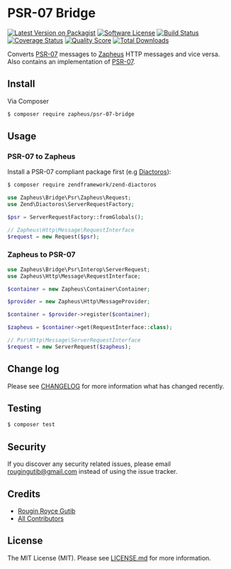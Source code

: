 # PSR-07 Bridge

[![Latest Version on Packagist][ico-version]][link-packagist]
[![Software License][ico-license]](LICENSE.md)
[![Build Status][ico-travis]][link-travis]
[![Coverage Status][ico-scrutinizer]][link-scrutinizer]
[![Quality Score][ico-code-quality]][link-code-quality]
[![Total Downloads][ico-downloads]][link-downloads]

Converts [PSR-07](http://www.php-fig.org/psr/psr-7) messages to [Zapheus](https://github.com/zapheus/zapheus) HTTP messages and vice versa. Also contains an implementation of [PSR-07](http://www.php-fig.org/psr/psr-7).

## Install

Via Composer

``` bash
$ composer require zapheus/psr-07-bridge
```

## Usage

### PSR-07 to Zapheus

Install a PSR-07 compliant package first (e.g [Diactoros](https://github.com/zendframework/zend-diactoros)):

``` bash
$ composer require zendframework/zend-diactoros
```

``` php
use Zapheus\Bridge\Psr\Zapheus\Request;
use Zend\Diactoros\ServerRequestFactory;

$psr = ServerRequestFactory::fromGlobals();

// Zapheus\Http\Message\RequestInterface
$request = new Request($psr);
```

### Zapheus to PSR-07

``` php
use Zapheus\Bridge\Psr\Interop\ServerRequest;
use Zapheus\Http\Message\RequestInterface;

$container = new Zapheus\Container\Container;

$provider = new Zapheus\Http\MessageProvider;

$container = $provider->register($container);

$zapheus = $container->get(RequestInterface::class);

// Psr\Http\Message\ServerRequestInterface
$request = new ServerRequest($zapheus);
```

## Change log

Please see [CHANGELOG](CHANGELOG.md) for more information what has changed recently.

## Testing

``` bash
$ composer test
```

## Security

If you discover any security related issues, please email rougingutib@gmail.com instead of using the issue tracker.

## Credits

- [Rougin Royce Gutib][link-author]
- [All Contributors][link-contributors]

## License

The MIT License (MIT). Please see [LICENSE.md](LICENSE.md) for more information.

[ico-version]: https://img.shields.io/packagist/v/zapheus/psr-07-bridge.svg?style=flat-square
[ico-license]: https://img.shields.io/badge/license-MIT-brightgreen.svg?style=flat-square
[ico-travis]: https://img.shields.io/travis/zapheus/psr-07-bridge/master.svg?style=flat-square
[ico-scrutinizer]: https://img.shields.io/scrutinizer/coverage/g/zapheus/psr-07-bridge.svg?style=flat-square
[ico-code-quality]: https://img.shields.io/scrutinizer/g/zapheus/psr-07-bridge.svg?style=flat-square
[ico-downloads]: https://img.shields.io/packagist/dt/zapheus/psr-07-bridge.svg?style=flat-square

[link-packagist]: https://packagist.org/packages/zapheus/psr-07-bridge
[link-travis]: https://travis-ci.org/zapheus/psr-07-bridge
[link-scrutinizer]: https://scrutinizer-ci.com/g/zapheus/psr-07-bridge/code-structure
[link-code-quality]: https://scrutinizer-ci.com/g/zapheus/psr-07-bridge
[link-downloads]: https://packagist.org/packages/zapheus/psr-07-bridge
[link-author]: https://github.com/rougin
[link-contributors]: ../../contributors